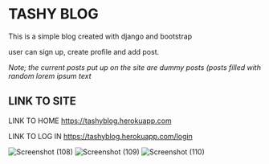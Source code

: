 # TASHY BLOG

This is a simple blog created with django and bootstrap

user can sign up, create profile and add post.

*Note; the current posts put up on the site are dummy posts (posts filled with random lorem ipsum text*

## LINK TO SITE

LINK TO HOME 
https://tashyblog.herokuapp.com

LINK TO LOG IN
https://tashyblog.herokuapp.com/login


![Screenshot (108)](https://user-images.githubusercontent.com/52822161/117814383-23a9d480-b25c-11eb-8769-6c4470d534fd.png)
![Screenshot (109)](https://user-images.githubusercontent.com/52822161/117814421-315f5a00-b25c-11eb-9752-bff90eb4c76e.png)
![Screenshot (110)](https://user-images.githubusercontent.com/52822161/117814437-358b7780-b25c-11eb-825b-7e76d5946e63.png)
